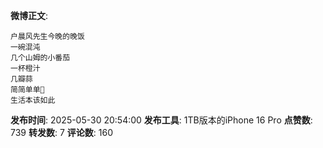 **微博正文**: 
```
户晨风先生今晚的晚饭
一碗混沌
几个山姆的小番茄
一杯橙汁
几瓣蒜
简简单单🙏
生活本该如此
```
**发布时间**: 2025-05-30 20:54:00
**发布工具**: 1TB版本的iPhone 16 Pro
**点赞数**: 739
**转发数**: 7
**评论数**: 160
